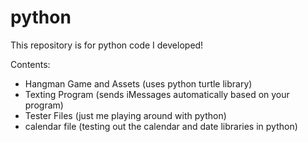 # python
This repository is for python code I developed!

Contents: 
* Hangman Game and Assets (uses python turtle library)
* Texting Program (sends iMessages automatically based on your program)
* Tester Files (just me playing around with python)
* calendar file (testing out the calendar and date libraries in python)
